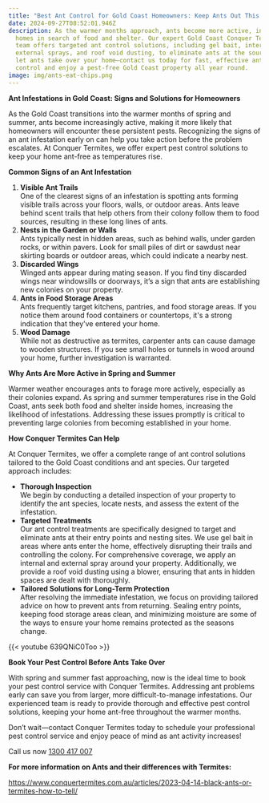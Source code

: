 ```yaml
---
title: "Best Ant Control for Gold Coast Homeowners: Keep Ants Out This Summer"
date: 2024-09-27T08:52:01.946Z
description: As the warmer months approach, ants become more active, invading
  homes in search of food and shelter. Our expert Gold Coast Conquer Termites
  team offers targeted ant control solutions, including gel bait, internal and
  external sprays, and roof void dusting, to eliminate ants at the source. Don't
  let ants take over your home—contact us today for fast, effective ant pest
  control and enjoy a pest-free Gold Coast property all year round.
image: img/ants-eat-chips.png
---
```



**Ant Infestations in Gold Coast: Signs and Solutions for Homeowners**

As the Gold Coast transitions into the warmer months of spring and summer, ants become increasingly active, making it more likely that homeowners will encounter these persistent pests. Recognizing the signs of an ant infestation early on can help you take action before the problem escalates. At Conquer Termites, we offer expert pest control solutions to keep your home ant-free as temperatures rise.

**Common Signs of an Ant Infestation**

1. **Visible Ant Trails**\
   One of the clearest signs of an infestation is spotting ants forming visible trails across your floors, walls, or outdoor areas. Ants leave behind scent trails that help others from their colony follow them to food sources, resulting in these long lines of ants.
2. **Nests in the Garden or Walls**\
   Ants typically nest in hidden areas, such as behind walls, under garden rocks, or within pavers. Look for small piles of dirt or sawdust near skirting boards or outdoor areas, which could indicate a nearby nest.
3. **Discarded Wings**\
   Winged ants appear during mating season. If you find tiny discarded wings near windowsills or doorways, it’s a sign that ants are establishing new colonies on your property.
4. **Ants in Food Storage Areas**\
   Ants frequently target kitchens, pantries, and food storage areas. If you notice them around food containers or countertops, it's a strong indication that they’ve entered your home.
5. **Wood Damage**\
   While not as destructive as termites, carpenter ants can cause damage to wooden structures. If you see small holes or tunnels in wood around your home, further investigation is warranted.

**Why Ants Are More Active in Spring and Summer**

Warmer weather encourages ants to forage more actively, especially as their colonies expand. As spring and summer temperatures rise in the Gold Coast, ants seek both food and shelter inside homes, increasing the likelihood of infestations. Addressing these issues promptly is critical to preventing large colonies from becoming established in your home.

**How Conquer Termites Can Help**

At Conquer Termites, we offer a complete range of ant control solutions tailored to the Gold Coast conditions and ant species. Our targeted approach includes:

* **Thorough Inspection**\
  We begin by conducting a detailed inspection of your property to identify the ant species, locate nests, and assess the extent of the infestation.
* **Targeted Treatments**\
  Our ant control treatments are specifically designed to target and eliminate ants at their entry points and nesting sites. We use gel bait in areas where ants enter the home, effectively disrupting their trails and controlling the colony. For comprehensive coverage, we apply an internal and external spray around your property. Additionally, we provide a roof void dusting using a blower, ensuring that ants in hidden spaces are dealt with thoroughly.
* **Tailored Solutions for Long-Term Protection**\
  After resolving the immediate infestation, we focus on providing tailored advice on how to prevent ants from returning. Sealing entry points, keeping food storage areas clean, and minimizing moisture are some of the ways to ensure your home remains protected as the seasons change.

{{< youtube 639QNiC0Too >}}

**Book Your Pest Control Before Ants Take Over**

With spring and summer fast approaching, now is the ideal time to book your pest control service with Conquer Termites. Addressing ant problems early can save you from larger, more difficult-to-manage infestations. Our experienced team is ready to provide thorough and effective pest control solutions, keeping your home ant-free throughout the warmer months.

Don’t wait—contact Conquer Termites today to schedule your professional pest control service and enjoy peace of mind as ant activity increases!

Call us now [1300 417 007](tel:1300417007)

**For more information on Ants and their differences with Termites:** 

<https://www.conquertermites.com.au/articles/2023-04-14-black-ants-or-termites-how-to-tell/>